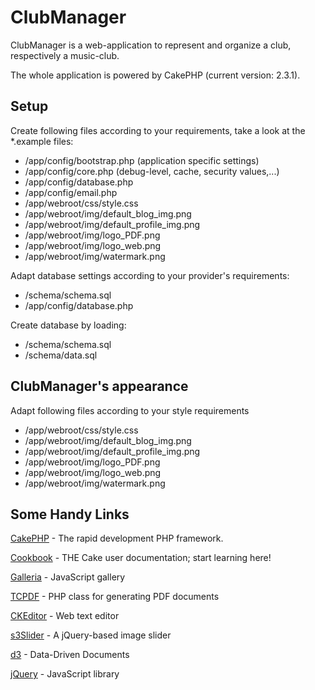 ClubManager
===========

ClubManager is a web-application to represent and organize a club, respectively a music-club.

The whole application is powered by CakePHP (current version: 2.3.1).


Setup
-----

Create following files according to your requirements, take a look at the *.example files:
* /app/config/bootstrap.php  (application specific settings)
* /app/config/core.php       (debug-level, cache, security values,...)
* /app/config/database.php
* /app/config/email.php
* /app/webroot/css/style.css
* /app/webroot/img/default_blog_img.png
* /app/webroot/img/default_profile_img.png
* /app/webroot/img/logo_PDF.png
* /app/webroot/img/logo_web.png
* /app/webroot/img/watermark.png


Adapt database settings according to your provider's requirements:
* /schema/schema.sql
* /app/config/database.php


Create database by loading:
* /schema/schema.sql
* /schema/data.sql


ClubManager's appearance
------------------------

Adapt following files according to your style requirements
* /app/webroot/css/style.css
* /app/webroot/img/default_blog_img.png
* /app/webroot/img/default_profile_img.png
* /app/webroot/img/logo_PDF.png
* /app/webroot/img/logo_web.png
* /app/webroot/img/watermark.png


Some Handy Links
----------------

[CakePHP](http://www.cakephp.org) - The rapid development PHP framework.

[Cookbook](http://book.cakephp.org) - THE Cake user documentation; start learning here!

[Galleria](http://galleria.io/) - JavaScript gallery

[TCPDF](http://www.tcpdf.org/) - PHP class for generating PDF documents

[CKEditor](http://ckeditor.com/) - Web text editor

[s3Slider](http://www.serie3.info/s3slider/) - A jQuery-based image slider

[d3](http://d3js.org/) - Data-Driven Documents 

[jQuery](http://jquery.com/) - JavaScript library



